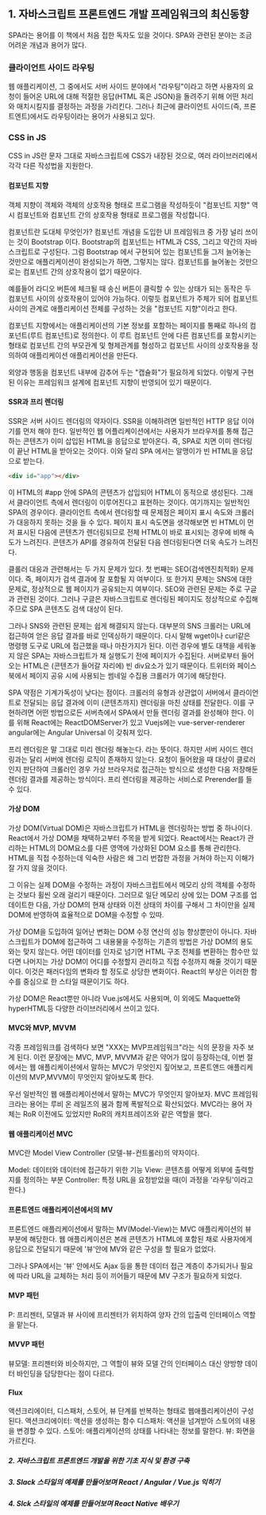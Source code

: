 ## 1. 자바스크립트 프론트엔드 개발 프레임워크의 최신동향
SPA라는 용어를 이 책에서 처음 접한 독자도 있을 것이다.
SPA와 관련된 분야는 조금 어려운 개념과 용어가 많다.

### 클라이언트 사이드 라우팅
웹 애플리케이션, 그 중에서도 서버 사이드 분야에서 "라우팅"이라고 하면 사용자의 요청이 들어온 URL에 대해 적절한 응답(HTML 혹은 JSON)을 돌려주기 위해 어떤 처리와 매치시킬지를 결정하는 과정을 가리킨다. 그러나 최근에 클라이언트 사이드(즉, 프론트엔트)에서도 라우팅이라는 용어가 사용되고 있다.

### CSS in JS
CSS in JS란 문자 그대로 자바스크립트에 CSS가 내장된 것으로, 여러 라이브러리에서 각각 다른 작성법을 지원한다. 

#### 컴포넌트 지향
객체 지향이 객체와 객체의 상호작용 형태로 프로그램을 작성하듯이 "컴포넌트 지향" 역시 컴포넌트와 컴포넌트 간의 상호작용 형태로 프로그램을 작성합니다. 

컴포넌트란 도대체 무엇인가?
컴포넌트 개념을 도입한 UI 프레임워크 중 가장 널리 쓰이는 것이 Bootstrap 이다. Bootstrap의 컴포넌트는 HTML과 CSS, 그리고 약간의 자바스크립트로 구성된다. 그럼 Bootstrap 에서 구현되어 있는 컴포넌트들 그저 늘어놓는 것만으로 애플리케이션이 완성되는가 하면, 그렇지는 않다. 컴포넌트를 늘어놓는 것만으로는 컴포넌트 간의 상호작용이 없기 때문이다. 

예를들어 라디오 버튼에 체크될 때 송신 버튼이 클릭할 수 있는 상태가 되는 동작은 두 컴포넌트 사이의 상호작용이 있어야 가능하다. 이렇듯 컴포넌트가 주체가 되어 컴포넌트 사이의 관계로 애플리케이션 전체를 구성하는 것을 "컴포넌트 지향"이라고 한다. 

컴포넌트 지향에서는 애플리케이션의 기본 정보를 포함하는 페이지를 통째로 하나의 컴포넌트(루트 컴포넌트)로 정의한다. 이 루트 컴포넌트 안에 다른 컴포넌트를 포함시키는 형태로 컴포넌트 간의 부모관계 및 형제관계를 형성하고 컴포넌트 사이의 상호작용을 정의하여 애플리케이션 애플리케이션을 만든다.

외양과 행동을 컴포넌트 내부에 감추어 두는 "캡슐화"가 필요하게 되었다. 이렇게 구현된 이유는 프레임워크 설계에 컴포넌트 지향이 반영되어 있기 때문이다. 

#### SSR과 프리 렌더링
SSR은 서버 사이드 렌더링의 약자이다. SSR을 이해하려면 일반적인 HTTP 응답 이야기를 먼저 해야 한다. 일반적인 웹 어플리케이션에서는 사용자가 브라우저를 통해 접근하는 콘텐츠가 이미 삽입된 HTML을 응답으로 받아온다. 즉, SPA로 치면 이미 렌더링이 끝난 HTML을 받아오는 것이다. 이와 달리 SPA 에서는 알맹이가 빈 HTML을 응답으로 받는다. 

```html
<div id="app"></div>
```

이 HTML의 #app 안에 SPA의 콘텐츠가 삽입되어 HTML이 동적으로 생성된다. 그래서 클라이언트 측에서 렌더링이 이루어진다고 표현하는 것이다.
여기까지는 일반적인 SPA의 경우이다. 클라이언트 측에서 렌더링할 때 문제점은 페이지 표시 속도와 크롤러가 대응하지 못하는 것을 들 수 있다. 페이지 표시 속도면을 생각해보면 빈 HTML이 먼저 표시된 다음에 콘텐츠가 렌더링되므로 전체 HTML이 바로 표시되는 경우에 비해 속도가 느려진다. 콘텐츠가 API를 경유하여 전달된 다음 렌더링된다면 더욱 속도가 느려진다. 

클롤러 대응과 관련해서는 두 가지 문제가 있다. 첫 번째는 SEO(검색엔진최적화) 문제이다. 즉, 페이지가 검색 결과에 잘 포함될 지 여부이다. 또 한가지 문제는 SNS에 대한 문제로, 정상적으로 웹 페이지가 공유되는지 여부이다. SEO와 관련된 문제는 주로 구글과 관련된 것이다. 그러나 구글은 자바스크립트로 렌더링된 페이지도 정상적으로 수집해 주므로 SPA 콘텐츠도 검색 대상이 된다. 

그러나 SNS와 관련된 문제는 쉽게 해결되지 않는다. 대부분의 SNS 크롤러는 URL에 접근하여 얻은 응답 결과를 바로 인덱싱하기 때문이다. 
다시 말해 wget이나 curl같은 명령행 도구로 URL에 접근했을 때나 마찬가지가 된다. 이런 경우에 별도 대책을 세워놓지 않은 SPA는 자바스크립트가 채 실행도기 전에 페이지가 수집된다. 서버로부터 들어오는 HTML은 (콘텐츠가 들어갈 자리에) 빈 div요소가 있기 때문이다. 트위터와 페이스북에서 페이지 공유 시에 사용되는 썸네일 수집용 크롤러가 여기에 해당한다. 

SPA 약점은 기계가독성이 낮다는 점이다. 크롤러의 유형과 상관없이 서버에서 클라이언트로 전달되는 응답 결과에 이미 (콘텐츠까지) 렌더링을 마친 상태를 전달한다. 
이를 구현하려면 어떤 방법으로든 서버측에서 SPA에서 만들 렌더링 결과를 완성해야 한다. 이를 위해 React에는 ReactDOMServer가 있고 Vuejs에는 vue-server-renderer angular에는 Angular Universal 이 갖춰져 있다.

프리 렌더링은 말 그대로 미리 렌더링 해놓는다. 라는 뜻이다. 하지만 서버 사이드 렌더링과는 달리 서버에 렌더링 로직이 존재하지 않는다. 요청이 들어왔을 때 대상이 클로러인지 판단하여 크롤러인 경우 가상 브라우저로 접근하는 방식으로 생성한 다음 저장해둔 렌더링 결과를 제공하는 방식이다. 프리 렌더링을 제공하는 서비스로 Prerender를 들 수 있다. 

#### 가상 DOM
가상 DOM(Virtual DOM)은 자바스크립트가 HTML을 렌더링하는 방법 중 하나이다. React에서 가상 DOM을 채택하고부터 주목을 받게 되었다. React에서는 React가 관리하는 HTML의 DOM요소를 다른 영역에 가상화된 DOM 요소를 통해 관리한다. HTML을 직접 수정하는데 익숙한 사람은 왜 그리 번잡한 과정을 거쳐야 하는지 이해가 잘 가지 않을 것이다. 

그 이유는 실제 DOM을 수정하는 과정이 자바스크립트에서 메모리 상의 객체를 수정하는 것보다 휠씬 오래 걸리기 때문이다. 그러므로 일단 메모리 상에 있는 DOM 구조를 업데이트한 다음, 가상 DOM의 현재 상태와 이전 상태의 차이를 구해서 그 차이만을 실제 DOM에 반영하여 효율적으로 DOM을 수정할 수 있따.

가상 DOM을 도입하여 일어난 변화는 DOM 수정 연산의 성능 향상뿐만이 아니다. 자바스크립트가 DOM에 접근하여 그 내용물을 수정하는 기존의 방법은 가상 DOM의 용도와는 맞지 않는다. 어떤 데이터를 인자로 넘기면 HTML 구조 전체를 변환하는 함수만 있다면 나머지는 가상 DOM이 어디를 수정할지 관리하고 직접 수정까지 해줄 것이기 때문이다. 이것은 패러다임의 변화라 할 정도로 상당한 변화이다. React의 부상은 이러한 함수를 중심으로 한 스타일 때문이기도 하다. 

가상 DOM은 React뿐만 아니라 Vue.js에서도 사용되며, 이 외에도 Maquette와 hyperHTML등 다양한 라이브러리에서 쓰이고 있다. 

#### MVC와 MVP, MVVM
각종 프레임워크를 검색하다 보면 "XXX는 MVP프레임워크"라는 식의 문장을 자주 보게 된다. 이런 문장에는 MVC, MVP, MVVM과 같은 약어가 많이 등장하는데, 이번 절에서는 웹 애플리케이션에서 말하는 MVC가 무엇인지 짚어보고, 프론트앤드 애플리케이션의 MVP,MVVM이 무엇인지 알아보도록 한다. 

우선 일반적인 웹 애플리케이션에서 말하는 MVC가 무엇인지 알아보자. MVC 프레임워크라는 용어는 루비 온 레일즈의 붐과 함께 폭발적으로 확산되었다. MVC라는 용어 자체는 RoR 이전에도 있었지만 RoR의 캐치프레이즈와 같은 역할을 했다. 

#### 웹 애플리케이션 MVC
MVC란 Model View Controller (모델-뷰-컨트롤러)의 약자이다. 

Model: 데이터와 데이터에 접근하기 위한 기능
View: 콘텐츠를 어떻게 외부에 출력할지를 정의하는 부분
Controller: 특정 URL을 요청받았을 때(이 과정을 '라우팅'이라고 한다.)

#### 프론트엔드 애플리케이션에서의 MV
프론트엔드 애플리케이션에서 말하는 MV(Model-View)는 MVC 애플리케이션의 뷰 부분에 해당한다. 웹 애플리케이션은 본래 콘텐츠가 HTML에 포함된 채로 사용자에게 응답으로 전달되기 때문에 '뷰'안에 MV와 같은 구성을 할 필요가 없었다. 

그러나 SPA에서는 '뷰' 안에서도 Ajax 등을 통한 데이터 접근 계층이 추가되거나 필요에 따라 URL을 교체하는 처리 등이 끼어들기 때문에 MV 구조가 필요하게 되었다.

#### MVP 패턴
P: 프리젠터, 모델과 뷰 사이에 프리젠터가 위치하여 양자 간의 입출력 인터페이스 역할을 맡는다. 

#### MVVP 패턴
뷰모델: 프리젠터와 비슷하지만, 그 역할이 뷰와 모델 간의 인터페이스 대신 양방향 데이터 바인딩을 담당한다는 점이 다르다. 

#### Flux 
액션크리에이터, 디스패처, 스토어, 뷰 단계를 반복하는 형태로 웹애플리케이션이 구성된다. 
액션크리에이터: 액션을 생성하는 함수
디스패처: 액션을 넘겨받아 스토어의 내용을 변경할 수 있다. 
스토어: 애플리케이션의 상태를 나타내는 정보를 말한다. 
뷰: 화면을 가르킨다. 



##### 2. 자바스크립트 프론트엔드 개발을 위한 기초 지식 및 환경 구축

##### 3. Slack 스타일의 예제를 만들어보며 React / Angular / Vue.js 익히기

##### 4. Slck 스타일의 예제를 만들어보며 React Native 배우기 

